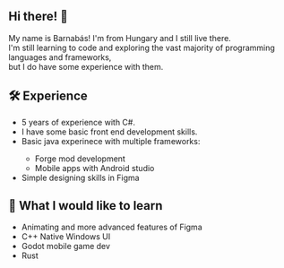 <h2>Hi there! 👋</h2>
<p>
    My name is Barnabás! I'm from Hungary and I still live there.<br>
    I'm still learning to code and exploring the vast majority of programming languages and frameworks,<br>but I do have some experience with them.
</p>
<h2>🛠️ Experience</h2>
<ul>
    <li>5 years of experience with C#.</li>
    <li>I have some basic front end development skills.</li>
    <li>Basic java experinece with multiple frameworks:</li>
    <ul>
        <li>Forge mod development</li>
        <li>Mobile apps with Android studio</li>
    </ul>
    <li>Simple designing skills in Figma</li>
</ul>
<h2>📒 What I would like to learn</h2>
<ul>
    <li>Animating and more advanced features of Figma</li>
    <li>C++ Native Windows UI</li>
    <li>Godot mobile game dev</li>
    <li>Rust</li>
</ul>

